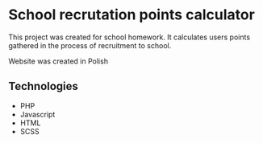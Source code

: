 # School recrutation points calculator

This project was created for school homework. It calculates users points gathered in the process of recruitment to school.

Website was created in Polish

## Technologies

* PHP
* Javascript
* HTML
* SCSS
